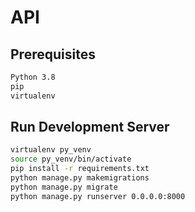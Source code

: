 # API

## Prerequisites

```bash
Python 3.8
pip
virtualenv
```

## Run Development Server

```bash
virtualenv py_venv
source py_venv/bin/activate
pip install -r requirements.txt
python manage.py makemigrations
python manage.py migrate
python manage.py runserver 0.0.0.0:8000
```
